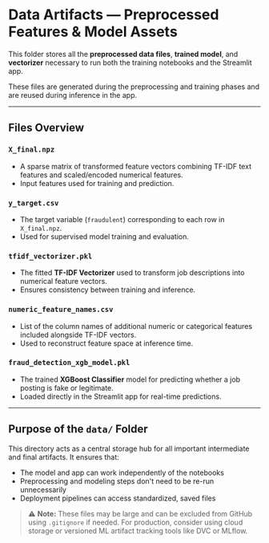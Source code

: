 # Data Artifacts — Preprocessed Features & Model Assets

This folder stores all the **preprocessed data files**, **trained model**, and **vectorizer** necessary to run both the training notebooks and the Streamlit app.

These files are generated during the preprocessing and training phases and are reused during inference in the app.

---

## Files Overview

### `X_final.npz`
- A sparse matrix of transformed feature vectors combining TF-IDF text features and scaled/encoded numerical features.
- Input features used for training and prediction.

### `y_target.csv`
- The target variable (`fraudulent`) corresponding to each row in `X_final.npz`.
- Used for supervised model training and evaluation.

### `tfidf_vectorizer.pkl`
- The fitted **TF-IDF Vectorizer** used to transform job descriptions into numerical feature vectors.
- Ensures consistency between training and inference.

### `numeric_feature_names.csv`
- List of the column names of additional numeric or categorical features included alongside TF-IDF vectors.
- Used to reconstruct feature space at inference time.

### `fraud_detection_xgb_model.pkl`
- The trained **XGBoost Classifier** model for predicting whether a job posting is fake or legitimate.
- Loaded directly in the Streamlit app for real-time predictions.

---

## Purpose of the `data/` Folder

This directory acts as a central storage hub for all important intermediate and final artifacts. It ensures that:
- The model and app can work independently of the notebooks
- Preprocessing and modeling steps don't need to be re-run unnecessarily
- Deployment pipelines can access standardized, saved files

> ⚠️ **Note:** These files may be large and can be excluded from GitHub using `.gitignore` if needed. For production, consider using cloud storage or versioned ML artifact tracking tools like DVC or MLflow.

